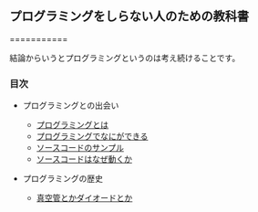 ## プログラミングをしらない人のための教科書

===========

結論からいうとプログラミングというのは考え続けることです。

### 目次

 - プログラミングとの出会い
   - [プログラミングとは](1-1.md)
   - [プログラミングでなにができる](1-2.md)
   - [ソースコードのサンプル](1-3.md)
   - [ソースコードはなぜ動くか](1-4.md)

 - プログラミングの歴史
   - [真空管とかダイオードとか](2-1.md)


